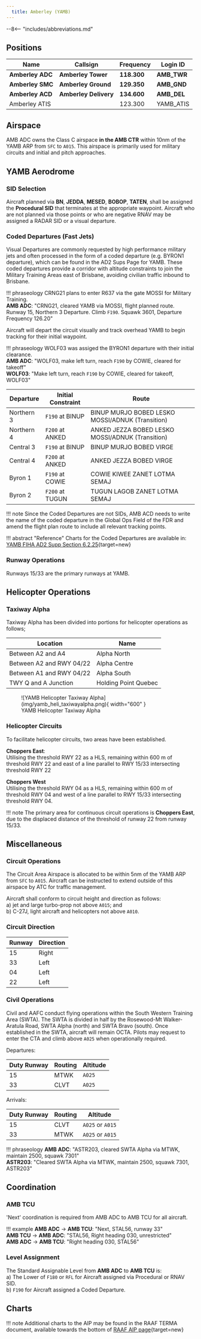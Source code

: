 ```yaml
---
  title: Amberley (YAMB)
---
```


--8<-- "includes/abbreviations.md"

## Positions

| Name               | Callsign       | Frequency        | Login ID              |
| ------------------ | -------------- | ---------------- | --------------------------------------|
| **Amberley ADC**    | **Amberley Tower**  | **118.300**         | **AMB_TWR**        |
| **Amberley SMC**    | **Amberley Ground**  | **129.350**      | **AMB_GND**        |
| **Amberley ACD**    | **Amberley Delivery**  | **134.600**         | **AMB_DEL**       |
| Amberley ATIS    |   | 123.300         | YAMB_ATIS       |



## Airspace

AMB ADC owns the Class C airspace **in the AMB CTR** within 10nm of the YAMB ARP from `SFC` to `A015`. This airspace is primarily used for military circuits and initial and pitch approaches.


## YAMB Aerodrome

### SID Selection
Aircraft planned via **BN**, **JEDDA**, **MESED**, **BOBOP**, **TATEN**, shall be assigned the **Procedural SID** that terminates at the appropriate waypoint.
Aircraft who are not planned via those points or who are negative RNAV may be assigned a RADAR SID or a visual departure. 

### Coded Departures (Fast Jets)
Visual Departures are commonly requested by high performance military jets and often processed in the form of a coded departure (e.g. BYRON1 departure), which can be found in the AD2 Sups Page for YAMB. These coded departures provide a corridor with altitude constraints to join the Military Training Areas east of Brisbane, avoiding civilian traffic inbound to Brisbane. 

!!! phraseology
    CRNG21 plans to enter R637 via the gate MOSSI for Military Training.  
    **AMB ADC**: "CRNG21, cleared YAMB via MOSSI, flight planned route. Runway 15, Northern 3 Departure. Climb `F190`. Squawk 3601, Departure Frequency 126.20"   

Aircraft will depart the circuit visually and track overhead YAMB to begin tracking for their initial waypoint.

!!! phraseology
    WOLF03 was assiged the BYRON1 departure with their initial clearance.  
    **AMB ADC**: "WOLF03, make left turn, reach `F190` by COWIE, cleared for takeoff"  
    **WOLF03**: "Make left turn, reach `F190` by COWIE, cleared for takeoff, WOLF03"  

| Departure | Initial Constraint | Route |
| --------- | ----------| --------- |
| Northern 3 | `F190` at BINUP | BINUP MURJO BOBED LESKO MOSSI/ADNUK (Transition) |
| Northern 4 | `F200` at ANKED | ANKED JEZZA BOBED LESKO MOSSI/ADNUK (Transition) |
| Central 3 | `F190` at BINUP | BINUP MURJO BOBED VIRGE |
| Central 4 | `F200` at ANKED | ANKED JEZZA BOBED VIRGE |
| Byron 1 | `F190` at COWIE | COWIE KIWEE ZANET LOTMA SEMAJ |
| Byron 2 | `F200` at TUGUN | TUGUN LAGOB ZANET LOTMA SEMAJ |

!!! note
    Since the Coded Departures are not SIDs, AMB ACD needs to write the name of the coded departure in the Global Ops Field of the FDR and amend the flight plan route to include all relevant tracking points.

!!! abstract "Reference"
    Charts for the Coded Departures are available in: [YAMB FIHA AD2 Supp Section 6.2.25](https://ais-af.airforce.gov.au/australian-aip){target=new}


### Runway Operations
Runways 15/33 are the primary runways at YAMB. 

## Helicopter Operations

### Taxiway Alpha

Taxiway Alpha has been divided into portions for helicopter operations as follows;

| Location | Name |
| ------ | ----------|
| Between A2 and A4     | Alpha North  |
| Between A2 and RWY 04/22     | Alpha Centre |
| Between A1 and RWY 04/22     | Alpha South |
| TWY Q and A Junction     | Holding Point Quebec |

<figure markdown>
![YAMB Helicopter Taxiway Alpha](img/yamb_heli_taxiwayalpha.png){ width="600" }
  <figcaption>YAMB Helicopter Taxiway Alpha</figcaption>
</figure>

### Helicopter Circuits

To facilitate helicopter circuits, two areas have been established.

**Choppers East**:  
Utilising the threshold RWY 22 as a HLS, remaining within 600 m of threshold RWY 22
and east of a line parallel to RWY 15/33 intersecting threshold RWY 22  

**Choppers West**  
Utilising the threshold RWY 04 as a HLS, remaining within 600 m of threshold RWY 04
and west of a line parallel to RWY 15/33 intersecting threshold RWY 04.

!!! note
    The primary area for continuous circuit operations is **Choppers East**, due to the displaced distance of the threshold of runway 22 from runway 15/33.


## Miscellaneous

### Circuit Operations
The Circuit Area Airspace is allocated to be within 5nm of the YAMB ARP from `SFC` to `A015`. Aircraft can be instructed to extend outside of this airspace by ATC for traffic management.

Aircraft shall conform to circuit height and direction as follows:  
a) jet and large turbo-prop not above `A015`; and  
b) C-27J, light aircraft and helicopters not above `A010`.  

### Circuit Direction
| Runway | Direction |
| ------ | ----------|
| 15     | Right  |
| 33     | Left |
| 04     | Left |
| 22     | Left |

### Civil Operations
Civil and AAFC conduct flying operations within the South Western Training Area (SWTA). The SWTA is divided in half by the Rosewood-Mt Walker-Aratula Road, SWTA Alpha (north) and SWTA Bravo (south). Once established in the SWTA, aircraft will remain OCTA. Pilots may request to enter the CTA and climb above `A025` when operationally required.

Departures:

| **Duty Runway** | **Routing** | **Altitude** |
|-----------------|-----------|--------------|
| 15              | MTWK      | `A025`         |
| 33              | CLVT      | `A025`        |

Arrivals:

| **Duty Runway** | **Routing** | **Altitude**         |
|-----------------|-----------|----------------------|
| 15              | CLVT      | `A025` or `A015`        |
| 33              | MTWK      | `A025` or `A015`       |

!!! phraseology 
    **AMB ADC**: "ASTR203, cleared SWTA Alpha via MTWK, maintain 2500, squawk 7301"  
    **ASTR203**: "Cleared SWTA Alpha via MTWK, maintain 2500, squawk 7301, ASTR203"    

## Coordination
### AMB TCU

'Next' coordination is required from AMB ADC to AMB TCU for all aircraft.

!!! example
    <span class="hotline">**AMB ADC** -> **AMB TCU**</span>: "Next, STAL56, runway 33"  
    <span class="hotline">**AMB TCU** -> **AMB ADC**</span>: "STAL56, Right heading 030, unrestricted"  
    <span class="hotline">**AMB ADC** -> **AMB TCU**</span>: "Right heading 030, STAL56"  

### Level Assignment
The Standard Assignable Level from  **AMB ADC** to **AMB TCU** is:  
a) The Lower of `F180` or `RFL` for Aircraft assigned via Procedural or RNAV SID.  
b) `F190` for Aircraft assigned a Coded Departure.

## Charts
!!! note
    Additional charts to the AIP may be found in the RAAF TERMA document, available towards the bottom of [RAAF AIP page](https://ais-af.airforce.gov.au/australian-aip){target=new}
